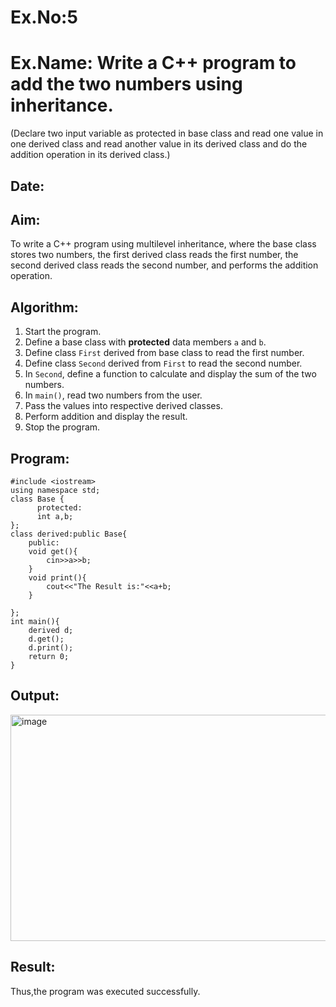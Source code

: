# Ex.No:5  
# Ex.Name: Write a C++ program to add the two numbers using inheritance.  
(Declare two input variable as protected in base class and read one value in one derived class and read another value in its derived class and do the addition operation in its derived class.)  

## Date:  

## Aim:  
To write a C++ program using multilevel inheritance, where the base class stores two numbers, the first derived class reads the first number, the second derived class reads the second number, and performs the addition operation.  

## Algorithm:  
1. Start the program.  
2. Define a base class with **protected** data members `a` and `b`.  
3. Define class `First` derived from base class to read the first number.  
4. Define class `Second` derived from `First` to read the second number.  
5. In `Second`, define a function to calculate and display the sum of the two numbers.  
6. In `main()`, read two numbers from the user.  
7. Pass the values into respective derived classes.  
8. Perform addition and display the result.  
9. Stop the program.  

## Program:  
```
#include <iostream>
using namespace std;
class Base {
      protected:
      int a,b;
};
class derived:public Base{
    public:
    void get(){
        cin>>a>>b;
    }
    void print(){
        cout<<"The Result is:"<<a+b;
    }
    
};
int main(){
    derived d;
    d.get();
    d.print();
    return 0;
}
```

## Output:
<img width="868" height="362" alt="image" src="https://github.com/user-attachments/assets/e21af922-043b-4f69-998e-659839b4879c" />

## Result:
Thus,the program was executed successfully.
